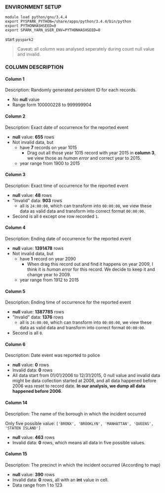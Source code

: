 ### ENVIRONMENT SETUP
```
module load python/gnu/3.4.4
export PYSPARK_PYTHON=/share/apps/python/3.4.4/bin/python
export PYTHONHASHSEED=0
export SPARK_YARN_USER_ENV=PYTHONHASHSEED=0
```

start ```pyspark2```

> Caveat: all column was analysed seperately during count null value and invalid.

### COLUMN DESCRIPTION

#### Column 1
Description: Randomly generated persistent ID for each records.

* No **null** value
* Range form 100000228 to 999999904

#### Column 2
Description: Exact date of occurrence for the reported event

* **null** value: **655** rows
* Not invalid data, but
	* have **7** records on year 1015
		*  Drag out all those year 1015 record with year 2015 in **column 3**, we view those as *human error* and correct year to 2015.
	* year range from 1900 to 2015


#### Column 3
Description: Exact time of occurrence for the reported event

* **null** value: **48** rows
* "Invalid" data: **903** rows
	* all is ```24:00:00```, which can transform into ```00:00:00```, we view these data as valid data and transform into correct format ```00:00:00```. 
* Second is all ```0``` except one row recorded ```1```.

#### Column 4
Description: Ending date of occurrence for the reported event

* **null** value: **1391478** rows 
* Not invalid data, but
	* have **1** record on year 2090
		* When drag this record out and find it happens on year 2009, I think it is *human error* for this record. We decide to keep it and change year to 2009.
	* year range from 1912 to 2015

#### Column 5
Description: Ending time of occurrence for the reported event

* **null** value: **1387785** rows
* "Invalid" data: **1376** rows
	* all is ```24:00:00```, which can transform into ```00:00:00```, we view these data as valid data and transform into correct format ```00:00:00```. 
* Second is all ```0```.

#### Column 6
Description: Date event was reported to police

* **null** value: **0** rows
* Invalid data: **0** rows
* All data start from 01/01/2006 to 12/31/2015, 0 null value and invalid data might be data collection started at 2006, and all data happened before 2006 was reset to record date. **In our analysis, we dump all data happened before 2006**.

#### Column 14
Description: The name of the borough in which the incident occurred

Only five possible value: ```['BRONX', 'BROOKLYN', 'MANHATTAN', 'QUEENS', 'STATEN ISLAND']```

* **null** value:  **463** rows
* Invalid data: **0** rows, which means all data in five possible values.

#### Column 15
Description: The precinct in which the incident occurred (According to map)

* **null** value: **390** rows
* Invalid data: **0** rows, all with an **int** value in cell.
* Data range from 1 to 123